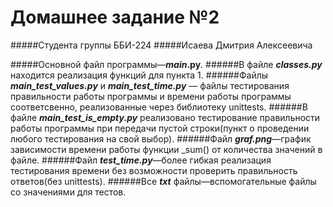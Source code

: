 # Домашнее задание №2 
#####Студента группы ББИ-224 
#####Исаева Дмитрия Алексеевича

#####Основной файл программы—**_main_.py**.
######В файле **_classes.py_** находится реализация функций для пункта 1.
######Файлы **_main_test_values.py_** и **_main_test_time.py_** — файлы тестирования правильности работы программы и времени работы программы соответсвенно, реализованные через библиотеку unittests.
######В файле **_main_test_is_empty.py_** реализовано тестирование правильности работы программы при передачи пустой строки(пункт о проведении любого тестирования на свой выбор).
######Файл _**graf.png**_—график зависимости времени работы функции _sum() от количества значений в файле. 
######Файл _**test_time.py**_—более гибкая реализация тестирования времени без возможности проверить правильность ответов(без unittests).
######Все _**txt**_ файлы—вспомогательные файлы со значениями для тестов.
